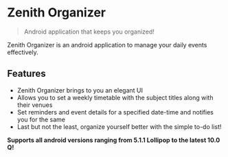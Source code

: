 # Zenith Organizer

> Android application that keeps you organized!

Zenith Organizer is an android application to manage your daily events effectively.

## Features
 - Zenith Organizer brings to you an elegant UI
 - Allows you to set a weekly timetable with the subject titles along with their venues
 - Set reminders and event details for a specified date-time and notifies you for the same
 - Last but not the least, organize yourself better with the simple to-do list!

__Supports all android versions ranging from 5.1.1 Lollipop to the latest 10.0 Q!__

